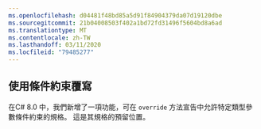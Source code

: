 ```yaml
---
ms.openlocfilehash: d04481f48bd85a5d91f84904379da07d19120dbe
ms.sourcegitcommit: 21b04008503f402a1bd72fd31496f5604bd8a6ad
ms.translationtype: MT
ms.contentlocale: zh-TW
ms.lasthandoff: 03/11/2020
ms.locfileid: "79485277"
---
```

## <a name="override-with-constraints"></a>使用條件約束覆寫

在C# 8.0 中，我們新增了一項功能，可在 `override` 方法宣告中允許特定類型參數條件約束的規格。 這是其規格的預留位置。
